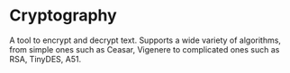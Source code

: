 # Cryptography

A tool to encrypt and decrypt text. Supports a wide variety of algorithms, from simple ones such as Ceasar, Vigenere to complicated ones such as RSA, TinyDES, A51.
